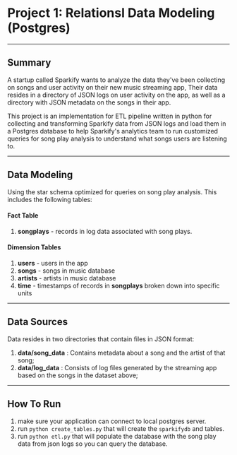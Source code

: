 
# Project 1: Relationsl Data Modeling (Postgres)
---

## Summary

A startup called Sparkify wants to analyze the data they've been collecting on songs and user activity on their new music streaming app, Their data resides in a directory of JSON logs on user activity on the app, as well as a directory with JSON metadata on the songs in their app.

This project is an implementation for ETL pipeline written in python for collecting and transforming Sparkify data from JSON logs and load them in a Postgres database to help Sparkify's analytics team to run customized queries for song play analysis to understand what songs users are listening to.

---


## Data Modeling

Using the star schema optimized for queries on song play analysis. This includes the following tables:

#### Fact Table

1.  **songplays**  - records in log data associated with song plays.

#### Dimension Tables

1.  **users**  - users in the app
2.  **songs**  - songs in music database
3.  **artists**  - artists in music database
4.  **time**  - timestamps of records in  **songplays**  broken down into specific units

---


## Data Sources

Data resides in two directories that contain files in JSON format:

1. **data/song_data** : Contains metadata about a song and the artist of that song;
2. **data/log_data** : Consists of log files generated by the streaming app based on the songs in the dataset above;

---


## How To Run

1. make sure your application can connect to local postgres server.
2. run `python create_tables.py` that will create the `sparkifydb` and tables.
3.  run `python etl.py` that will populate the database with the song play data from json logs so you can query the database.